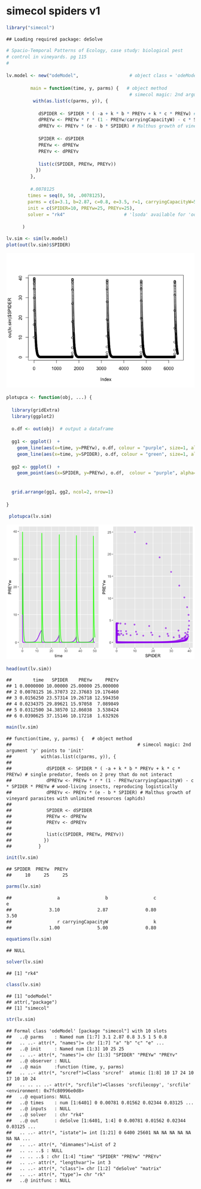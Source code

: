 simecol spiders v1
================

``` r
library("simecol")
```

    ## Loading required package: deSolve

``` r
# Spacio-Temporal Patterns of Ecology, case study: biological pest
# control in vineyards. pg 115
#

lv.model <- new("odeModel",                   # object class = 'odeModel'
                
         main = function(time, y, parms) {   # object method
                                              # simecol magic: 2nd argument 'y' points to 'init'
          with(as.list(c(parms, y)), {

            dSPIDER <- SPIDER * ( -a + k * b * PREYv + k * c * PREYw) # single predator, feeds on 2 prey that do not interact
            dPREYw <- PREYw * r * (1 - PREYw/carryingCapacityW) - c * SPIDER * PREYw # wood-living insects, reproducing logistically
            dPREYv <- PREYv * (e - b * SPIDER) # Malthus growth of vineyard parasites with unlimited resources (aphids)
            
            SPIDER <- dSPIDER
            PREYw <- dPREYw
            PREYv <- dPREYv
          
            list(c(SPIDER, PREYw, PREYv))
           })
         },
         
         #.0078125
        times = seq(0, 50, .0078125), 
        parms = c(a=3.1, b=2.87, c=0.8, e=3.5, r=1, carryingCapacityW=5, k=0.8),
        init = c(SPIDER=10, PREYw=25, PREYv=25),
        solver = "rk4"                      # 'lsoda' available for 'odemodel' class
        
      )
```

``` r
lv.sim <- sim(lv.model)
plot(out(lv.sim)$SPIDER)
```

![](spiders-v1_files/figure-markdown_github/unnamed-chunk-2-1.png)

``` r
plotupca <- function(obj, ...) {
  
  library(gridExtra)
  library(ggplot2)
  
  o.df <- out(obj)  # output a dataframe
  
  gg1 <- ggplot()  +
    geom_line(aes(x=time, y=PREYw), o.df, colour = "purple", size=1, alpha=0.8)  +
    geom_line(aes(x=time, y=SPIDER), o.df, colour = "green", size=1, alpha=0.8)
  
  gg2 <- ggplot()  +
    geom_point(aes(x=SPIDER, y=PREYw), o.df,  colour = "purple", alpha=0.6) 
  
  
  grid.arrange(gg1, gg2, ncol=2, nrow=1)

}
```

``` r
 plotupca(lv.sim)
```

![](spiders-v1_files/figure-markdown_github/unnamed-chunk-4-1.png)

``` r
head(out(lv.sim))
```

    ##        time   SPIDER    PREYw     PREYv
    ## 1 0.0000000 10.00000 25.00000 25.000000
    ## 2 0.0078125 16.37073 22.37683 19.176460
    ## 3 0.0156250 23.57314 19.26718 12.594350
    ## 4 0.0234375 29.89621 15.97058  7.089849
    ## 5 0.0312500 34.38570 12.86038  3.538424
    ## 6 0.0390625 37.15146 10.17218  1.632926

``` r
main(lv.sim)
```

    ## function(time, y, parms) {   # object method
    ##                                               # simecol magic: 2nd argument 'y' points to 'init'
    ##           with(as.list(c(parms, y)), {
    ## 
    ##             dSPIDER <- SPIDER * ( -a + k * b * PREYv + k * c * PREYw) # single predator, feeds on 2 prey that do not interact
    ##             dPREYw <- PREYw * r * (1 - PREYw/carryingCapacityW) - c * SPIDER * PREYw # wood-living insects, reproducing logistically
    ##             dPREYv <- PREYv * (e - b * SPIDER) # Malthus growth of vineyard parasites with unlimited resources (aphids)
    ##             
    ##             SPIDER <- dSPIDER
    ##             PREYw <- dPREYw
    ##             PREYv <- dPREYv
    ##           
    ##             list(c(SPIDER, PREYw, PREYv))
    ##            })
    ##          }

``` r
init(lv.sim)
```

    ## SPIDER  PREYw  PREYv 
    ##     10     25     25

``` r
parms(lv.sim)
```

    ##                 a                 b                 c                 e 
    ##              3.10              2.87              0.80              3.50 
    ##                 r carryingCapacityW                 k 
    ##              1.00              5.00              0.80

``` r
equations(lv.sim)
```

    ## NULL

``` r
solver(lv.sim)
```

    ## [1] "rk4"

``` r
class(lv.sim)
```

    ## [1] "odeModel"
    ## attr(,"package")
    ## [1] "simecol"

``` r
str(lv.sim)
```

    ## Formal class 'odeModel' [package "simecol"] with 10 slots
    ##   ..@ parms    : Named num [1:7] 3.1 2.87 0.8 3.5 1 5 0.8
    ##   .. ..- attr(*, "names")= chr [1:7] "a" "b" "c" "e" ...
    ##   ..@ init     : Named num [1:3] 10 25 25
    ##   .. ..- attr(*, "names")= chr [1:3] "SPIDER" "PREYw" "PREYv"
    ##   ..@ observer : NULL
    ##   ..@ main     :function (time, y, parms)  
    ##   .. ..- attr(*, "srcref")=Class 'srcref'  atomic [1:8] 10 17 24 10 17 10 10 24
    ##   .. .. .. ..- attr(*, "srcfile")=Classes 'srcfilecopy', 'srcfile' <environment: 0x7fc80996e0d8> 
    ##   ..@ equations: NULL
    ##   ..@ times    : num [1:6401] 0 0.00781 0.01562 0.02344 0.03125 ...
    ##   ..@ inputs   : NULL
    ##   ..@ solver   : chr "rk4"
    ##   ..@ out      : deSolve [1:6401, 1:4] 0 0.00781 0.01562 0.02344 0.03125 ...
    ##   .. ..- attr(*, "istate")= int [1:21] 0 6400 25601 NA NA NA NA NA NA NA ...
    ##   .. ..- attr(*, "dimnames")=List of 2
    ##   .. .. ..$ : NULL
    ##   .. .. ..$ : chr [1:4] "time" "SPIDER" "PREYw" "PREYv"
    ##   .. ..- attr(*, "lengthvar")= int 3
    ##   .. ..- attr(*, "class")= chr [1:2] "deSolve" "matrix"
    ##   .. ..- attr(*, "type")= chr "rk"
    ##   ..@ initfunc : NULL
